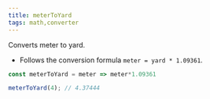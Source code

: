 ```yaml
---
title: meterToYard
tags: math,converter
---
```


Converts meter to yard.

- Follows the conversion formula `meter = yard * 1.09361`.

```js
const meterToYard = meter => meter*1.09361
```

```js
meterToYard(4); // 4.37444
```
